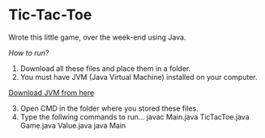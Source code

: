 # Tic-Tac-Toe
Wrote this little game, over the week-end using Java.


*How to run?*
 1. Download all these files and place them in a folder.
 2. You must have JVM (Java Virtual Machine) installed on your computer.
 
 [Download JVM from here](https://www.java.com/en/)
 
 3. Open CMD in the folder where you stored these files.
 4. Type the follwing commands to run...
         javac Main.java TicTacToe.java Game.java Value.java 
         java Main

